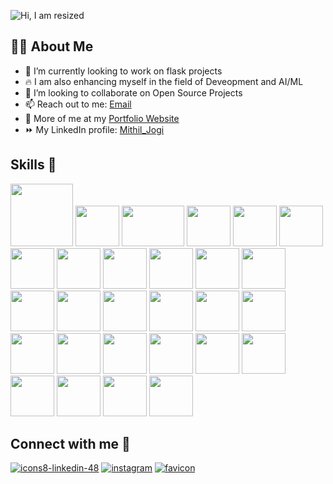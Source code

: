 ![Hi, I am resized](https://user-images.githubusercontent.com/103814344/195987700-7573a47b-b477-49b4-bce4-d44e81732cef.png)



<!--
**Mithil05/Mithil05** is a ✨ _special_ ✨ repository because its `README.md` (this file) appears on your GitHub profile.

Here are some ideas to get you started:
-->
## 🙋‍♂️ About Me

- 🌱 I’m currently looking to work on flask projects
- 🔥 I am also enhancing myself in the field of Deveopment and AI/ML
- 🔭 I’m looking to collaborate on Open Source Projects
- 📫 Reach out to me: [Email](mailto:mithiljogi@gmail.com)
- 🧑 More of me at my [Portfolio Website](https://mithiljogi2003.netlify.com/)
- ⏩ My LinkedIn profile: [Mithil_Jogi](http://www.linkedin.com/in/mithiljogi05)
<!-- -  ![icons8-linkedin-48](https://user-images.githubusercontent.com/103814344/195988177-fc99c9b8-b9c7-469b-bf8b-82de58bc4d7f.png) -->
<!-- - 😄 Pronouns: ... -->
<!-- - 🤔 I’m looking for help with ... -->
<!-- - 💬 Ask me about ... -->


 ## Skills 💪 

<img src="https://user-images.githubusercontent.com/103814344/263529998-53cdc4f3-c096-4dbc-8f0b-c168118003d6.png" height="100px" width="100px" alt=""> 
<img src="https://user-images.githubusercontent.com/103814344/196032205-5421631c-046a-4b88-81bf-01a2cd89ad6f.svg" height="65px" width="70px" alt=""> <img src="https://user-images.githubusercontent.com/103814344/195998286-7fc95d67-a32d-40b6-9e60-4df7a4d18343.svg" height="65px" width="100px" alt=""> 
<img src="https://user-images.githubusercontent.com/103814344/196032221-2e670894-2511-412b-8928-ef34c66d5740.svg" height="65px" width="70px" alt=""> 
<img src="https://user-images.githubusercontent.com/103814344/196032193-257fe3f1-cd9a-45e9-aea9-47b926211f6d.svg" height="65px" width="70px" alt=""> 
<img src="https://user-images.githubusercontent.com/103814344/196032200-9753e1bc-aa47-4272-8c6c-31ab970fbb15.svg" height="65px" width="70px" alt=""> 
<img src="https://user-images.githubusercontent.com/103814344/196032197-999186be-b707-4fcf-a9db-f9bd46b695ba.svg" height="65px" width="70px" alt=""> 
<img src="https://user-images.githubusercontent.com/103814344/196032211-c0529343-8d5b-4192-91dd-d14a59d753a8.svg" height="65px" width="70px" alt=""> 
<img src="https://user-images.githubusercontent.com/103814344/196032215-7b19a9e4-154b-4827-bb40-49f4294548cd.svg" height="65px" width="70px" alt=""> 
<img src="https://user-images.githubusercontent.com/103814344/196032227-00df68d2-3fc5-4882-81c0-99876c9a4a7d.svg" height="65px" width="70px" alt=""> 
<img src="https://user-images.githubusercontent.com/103814344/196032803-05090f9b-e2bd-4125-8dfe-83dd9641a9db.svg" height="65px" width="70px" alt=""> 
<img src="https://user-images.githubusercontent.com/103814344/196032819-a7211cb8-04ce-48fe-aafe-29289fb8eae1.svg" height="65px" width="70px" alt=""> 
<img src="https://user-images.githubusercontent.com/103814344/196032150-d8ef3dae-2c5e-41dd-9382-875d1244592a.svg" height="65px" width="70px" alt=""> 
<img src="https://user-images.githubusercontent.com/103814344/196032159-9c2961b6-64a2-4926-b41a-a9a3fa8e3c4f.svg" height="65px" width="70px" alt=""> 
<img src="https://user-images.githubusercontent.com/103814344/196033128-690e4fe1-1e3b-44c6-8145-4a1d5ea66095.svg" height="65px" width="70px" alt=""> 
<img src="https://user-images.githubusercontent.com/103814344/196031905-0b3d50f2-a0fc-4564-878e-f7138d2f2afb.svg" height="65px" width="70px" alt=""> 
<img src="https://camo.githubusercontent.com/802a76db43f10513fb38031ecb26160b630aed088627d576efc9f7a0b38e8e59/68747470733a2f2f696d672e69636f6e73382e636f6d2f636f6c6f722f39362f3030303030302f707974686f6e2d2d76312e706e67" height="65px" width="70px">
<img src="https://camo.githubusercontent.com/691e82f0413c4b0174778b54202dd974fb0bc2fe5a5e8767a2f1cf5bf92b9eb2/68747470733a2f2f696d672e69636f6e73382e636f6d2f636f6c6f722f39362f3030303030302f747970657363726970742e706e67" height="65px" width="70px" alt="">
<img src="https://camo.githubusercontent.com/c1395246c956ad55ad7cd693dcad21811cc3cd841fb9ca6a05a6f0e5ac7e7949/68747470733a2f2f696d672e69636f6e73382e636f6d2f706c6173746963696e652f3130302f3030303030302f626173682e706e67" height="65px" width="70px" alt="">
<img src="https://camo.githubusercontent.com/5120a825236854b4abb3734d92be6a1a8d6091fe8f36329ca059bf5f73fce080/68747470733a2f2f696d672e69636f6e73382e636f6d2f636f6c6f722f39362f3030303030302f676f6c616e672e706e67" height="65px" width="70px" alt="">
<img src="https://camo.githubusercontent.com/fdf62e19c85498ab96a07d3f544a3c19e38919ddebde994207d9aede6daf7f1c/68747470733a2f2f696d672e69636f6e73382e636f6d2f706c6173746963696e652f3130302f3030303030302f72656163742e706e67" height="65px" width="70px" alt="">
<img src="https://camo.githubusercontent.com/394ba38797d83799a16f1cb2fd3fc8f607b9fb116f49cf1e1b64eacff9844602/68747470733a2f2f75706c6f61642e77696b696d656469612e6f72672f77696b6970656469612f636f6d6d6f6e732f7468756d622f642f64352f5461696c77696e645f4353535f4c6f676f2e7376672f3230343870782d5461696c77696e645f4353535f4c6f676f2e7376672e706e67" height="65px" width="70px" alt="">
<img src="https://camo.githubusercontent.com/c3e5b9707797141906072e4296a00ba7e385f0735acad13ba711be0311af9aa6/68747470733a2f2f696d672e69636f6e73382e636f6d2f636f6c6f722f39362f3030303030302f6d6174657269616c2d75692e706e67" height="65px" width="70px" alt="">
<img src="https://camo.githubusercontent.com/6686b9ef0e21e13c9e7c846340303765c0f36e40a0490bcad453ea9d0d433ea0/68747470733a2f2f7777772e6d656d656e746f746563682e696e2f6173736574732f696d616765732f69636f6e732f657870726573732e706e67" height="65px" width="70px" alt="">
<img src="https://camo.githubusercontent.com/e88f5b46c352ff638127acd0eb51167969fe4a6c942b0f381bf579eee68a3dd2/68747470733a2f2f696d672e69636f6e73382e636f6d2f666c75656e63792f39362f3030303030302f646f636b65722e706e67" height="65px" width="70px" alt="">
<img src="https://camo.githubusercontent.com/092cc30688b510758ade3a859f1f92a529ed5fc88d2a7250d633333492d34286/68747470733a2f2f696d672e69636f6e73382e636f6d2f636f6c6f722f39362f3030303030302f6b756265726e657465732e706e67" height="65px" width="70px" alt="">
<img src="https://camo.githubusercontent.com/decacbac51ceeb68e28bbc47d7a75813f3deb1625cb38e12882cab357c8c6edf/68747470733a2f2f696d672e69636f6e73382e636f6d2f636f6c6f722f39362f3030303030302f676f6f676c652d636c6f75642e706e67" height="65px" width="70px" alt="">
<img src="https://camo.githubusercontent.com/fb67de6ed17797b4cc18729d0b5c1bdcc972907b8af171ec587c5b0d2070582b/68747470733a2f2f696d672e69636f6e73382e636f6d2f636f6c6f722f39362f3030303030302f6d61726b646f776e2e706e67" height="65px" width="70px" alt="">




## Connect with me 🚩

[![icons8-linkedin-48](https://user-images.githubusercontent.com/103814344/195988177-fc99c9b8-b9c7-469b-bf8b-82de58bc4d7f.png)](http://www.linkedin.com/in/mithiljogi05) [![instagram](https://user-images.githubusercontent.com/103814344/195999365-7248947f-7b10-4bde-9fe6-09a901dc8e32.png)](https://www.instagram.com/mithil05/) [![favicon](https://user-images.githubusercontent.com/103814344/227793493-a2f24565-ed68-40c4-b2cd-6e7095307824.jpg)](https://mithiljogi2003.netlify.com/)





